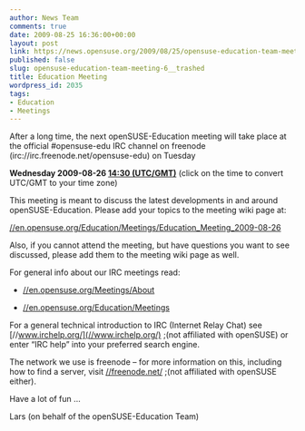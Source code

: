 ```yaml
---
author: News Team
comments: true
date: 2009-08-25 16:36:00+00:00
layout: post
link: https://news.opensuse.org/2009/08/25/opensuse-education-team-meeting-6__trashed/
published: false
slug: opensuse-education-team-meeting-6__trashed
title: Education Meeting
wordpress_id: 2035
tags:
- Education
- Meetings
---
```


After a long time, the next openSUSE-Education meeting will take place at the official #opensuse-edu IRC channel on freenode (irc://irc.freenode.net/opensuse-edu) on Tuesday


**Wednesday 2009-08-26  [14:30 (UTC/GMT)](//www.worldtimeserver.com/convert_time_in_UTC.aspx?y=2009&mo=08&d=26&h=14&mn=30)**
(click on the time to convert UTC/GMT to your time zone)


This meeting is meant to discuss the latest developments in and around openSUSE-Education. Please add your topics to the meeting wiki page at:


[//en.opensuse.org/Education/Meetings/Education_Meeting_2009-08-26](//en.opensuse.org/Education/Meetings/Education_Meeting_2009-08-26)


Also, if you cannot attend the meeting, but have questions you want to see discussed, please add them to the meeting wiki page as well.

For general info about our IRC meetings read:



	
  * [//en.opensuse.org/Meetings/About](//en.opensuse.org/Meetings/About)

	
  * [//en.opensuse.org/Education/Meetings](//en.opensuse.org/Education/Meetings)


For a general technical introduction to IRC (Internet Relay Chat) see [//www.irchelp.org/](//www.irchelp.org/) ;(not affiliated with openSUSE) or enter “IRC help” into your preferred search engine.

The network we use is freenode – for more information on this, including how to find a server, visit [//freenode.net/](//freenode.net/) ;(not affiliated with openSUSE either).

Have a lot of fun …

Lars (on behalf of the openSUSE-Education Team)
